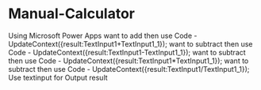 # Manual-Calculator
Using Microsoft Power Apps
want to add then use Code - UpdateContext({result:TextInput1+TextInput1_1});
want to subtract then use Code - UpdateContext({result:TextInput1-TextInput1_1});
want to subtract then use Code - UpdateContext({result:TextInput1*TextInput1_1});
want to subtract then use Code - UpdateContext({result:TextInput1/TextInput1_1});
Use textinput for Output result
